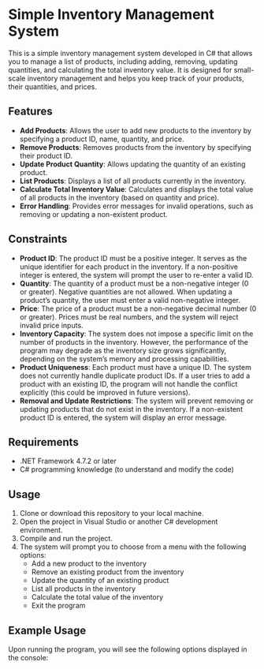 # Simple Inventory Management System

This is a simple inventory management system developed in C# that allows you to manage a list of products, including adding, removing, updating quantities, and calculating the total inventory value. It is designed for small-scale inventory management and helps you keep track of your products, their quantities, and prices.

## Features

- **Add Products**: Allows the user to add new products to the inventory by specifying a product ID, name, quantity, and price.
- **Remove Products**: Removes products from the inventory by specifying their product ID.
- **Update Product Quantity**: Allows updating the quantity of an existing product.
- **List Products**: Displays a list of all products currently in the inventory.
- **Calculate Total Inventory Value**: Calculates and displays the total value of all products in the inventory (based on quantity and price).
- **Error Handling**: Provides error messages for invalid operations, such as removing or updating a non-existent product.

## Constraints

- **Product ID**: The product ID must be a positive integer. It serves as the unique identifier for each product in the inventory. If a non-positive integer is entered, the system will prompt the user to re-enter a valid ID.
- **Quantity**: The quantity of a product must be a non-negative integer (0 or greater). Negative quantities are not allowed. When updating a product’s quantity, the user must enter a valid non-negative integer.
- **Price**: The price of a product must be a non-negative decimal number (0 or greater). Prices must be real numbers, and the system will reject invalid price inputs.
- **Inventory Capacity**: The system does not impose a specific limit on the number of products in the inventory. However, the performance of the program may degrade as the inventory size grows significantly, depending on the system’s memory and processing capabilities.
- **Product Uniqueness**: Each product must have a unique ID. The system does not currently handle duplicate product IDs. If a user tries to add a product with an existing ID, the program will not handle the conflict explicitly (this could be improved in future versions).
- **Removal and Update Restrictions**: The system will prevent removing or updating products that do not exist in the inventory. If a non-existent product ID is entered, the system will display an error message.

## Requirements

- .NET Framework 4.7.2 or later
- C# programming knowledge (to understand and modify the code)

## Usage

1. Clone or download this repository to your local machine.
2. Open the project in Visual Studio or another C# development environment.
3. Compile and run the project.
4. The system will prompt you to choose from a menu with the following options:
   - Add a new product to the inventory
   - Remove an existing product from the inventory
   - Update the quantity of an existing product
   - List all products in the inventory
   - Calculate the total value of the inventory
   - Exit the program

## Example Usage

Upon running the program, you will see the following options displayed in the console:

